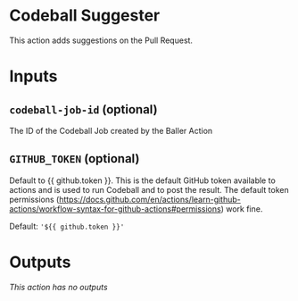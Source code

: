 # Codeball Suggester

This action adds suggestions on the Pull Request.

# Inputs

## `codeball-job-id` (optional)

The ID of the Codeball Job created by the Baller Action

## `GITHUB_TOKEN` (optional)

Default to {{ github.token }}. This is the default GitHub token available to actions and is used to run Codeball and to post the result. The default token permissions (https://docs.github.com/en/actions/learn-github-actions/workflow-syntax-for-github-actions#permissions) work fine.

Default: `'${{ github.token }}'`

# Outputs

_This action has no outputs_
